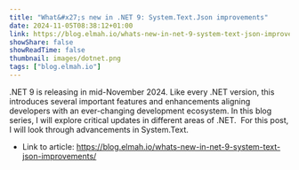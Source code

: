 ```yaml
---
title: "What&#x27;s new in .NET 9: System.Text.Json improvements"
date: 2024-11-05T08:38:12+01:00
link: https://blog.elmah.io/whats-new-in-net-9-system-text-json-improvements/
showShare: false
showReadTime: false
thumbnail: images/dotnet.png
tags: ["blog.elmah.io"]
---
```

.NET 9 is releasing in mid-November 2024. Like every .NET version, this introduces several important features and enhancements aligning developers with an ever-changing development ecosystem. In this blog series, I will explore critical updates in different areas of .NET.  For this post, I will look through advancements in System.Text.

- Link to article: https://blog.elmah.io/whats-new-in-net-9-system-text-json-improvements/